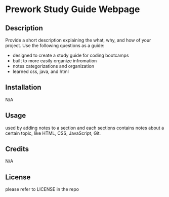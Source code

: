 # Prework Study Guide Webpage

## Description

Provide a short description explaining the what, why, and how of your project. Use the following questions as a guide:

- designed to create a study guide for coding bootcamps
- built to more easily organize infromation
- notes categorizations and organization
- learned css, java, and html



## Installation

N/A

## Usage

used by adding notes to a section and each sections contains notes about a certain topic, like HTML, CSS, JavaScript, Git.

## Credits

N/A

## License

please refer to LICENSE in the repo